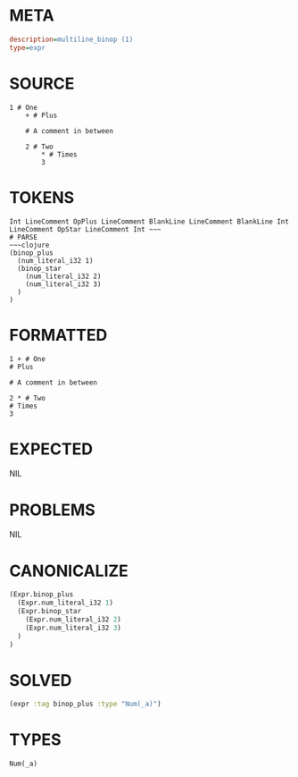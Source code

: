 # META
~~~ini
description=multiline_binop (1)
type=expr
~~~
# SOURCE
~~~roc
1 # One
	+ # Plus

	# A comment in between

	2 # Two
		* # Times
		3
~~~
# TOKENS
~~~text
Int LineComment OpPlus LineComment BlankLine LineComment BlankLine Int LineComment OpStar LineComment Int ~~~
# PARSE
~~~clojure
(binop_plus
  (num_literal_i32 1)
  (binop_star
    (num_literal_i32 2)
    (num_literal_i32 3)
  )
)
~~~
# FORMATTED
~~~roc
1 + # One
# Plus

# A comment in between

2 * # Two
# Times
3
~~~
# EXPECTED
NIL
# PROBLEMS
NIL
# CANONICALIZE
~~~clojure
(Expr.binop_plus
  (Expr.num_literal_i32 1)
  (Expr.binop_star
    (Expr.num_literal_i32 2)
    (Expr.num_literal_i32 3)
  )
)
~~~
# SOLVED
~~~clojure
(expr :tag binop_plus :type "Num(_a)")
~~~
# TYPES
~~~roc
Num(_a)
~~~
